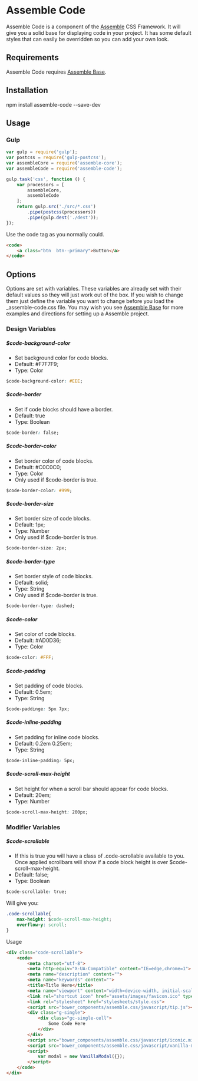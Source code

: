 [Assemble]:                http://assemblecss.com
[Assemble Base]:           https://github.com/lukelarsen/assemble-base

# Assemble Code
Assemble Code is a component of the [Assemble] CSS Framework. It will give you a solid base for displaying code in your project. It has some default styles that can easily be overridden so you can add your own look.

## Requirements
Assemble Code requires [Assemble Base].

## Installation
npm install assemble-code --save-dev

## Usage
### Gulp
```js
var gulp = require('gulp');
var postcss = require('gulp-postcss');
var assembleCore = require('assemble-core');
var assembleCode = require('assemble-code');

gulp.task('css', function () {
    var processors = [
        assembleCore,
        assembleCode
    ];
    return gulp.src('./src/*.css')
        .pipe(postcss(processors))
        .pipe(gulp.dest('./dest'));
});
```
Use the code tag as you normally could.
```html
<code>
    <a class="btn  btn--primary">Button</a>
</code>
```

## Options
Options are set with variables. These variables are already set with their default values so they will just work out of the box. If you wish to change them just define the variable you want to change before you load the _assemble-code.css file. You may wish you see [Assemble Base] for more examples and directions for setting up a Assemble project.

### Design Variables

##### $code-background-color
- Set background color for code blocks.
- Default: #F7F7F9;
- Type: Color
```css
$code-background-color: #EEE;
```

##### $code-border
- Set if code blocks should have a border.
- Default: true
- Type: Boolean
```css
$code-border: false;
```

##### $code-border-color
- Set border color of code blocks.
- Default: #C0C0C0;
- Type: Color
- Only used if $code-border is true.
```css
$code-border-color: #999;
```

##### $code-border-size
- Set border size of code blocks.
- Default: 1px;
- Type: Number
- Only used if $code-border is true.
```css
$code-border-size: 2px;
```

##### $code-border-type
- Set border style of code blocks.
- Default: solid;
- Type: String
- Only used if $code-border is true.
```css
$code-border-type: dashed;
```

##### $code-color
- Set color of code blocks.
- Default: #AD0D36;
- Type: Color
```css
$code-color: #FFF;
```

##### $code-padding
- Set padding of code blocks.
- Default: 0.5em;
- Type: String
```css
$code-paddinge: 5px 7px;
```

##### $code-inline-padding
- Set padding for inline code blocks.
- Default: 0.2em 0.25em;
- Type: String
```css
$code-inline-padding: 5px;
```

##### $code-scroll-max-height
- Set height for when a scroll bar should appear for code blocks.
- Default: 20em;
- Type: Number
```css
$code-scroll-max-height: 200px;
```

### Modifier Variables

##### $code-scrollable
- If this is true you will have a class of .code-scrollable available to you. Once applied scrollbars will show if a code block height is over $code-scroll-max-height.
- Default: false;
- Type: Boolean
```css
$code-scrollable: true;
```
Will give you:
```css
.code-scrollable{
    max-height: $code-scroll-max-height;
    overflow-y: scroll;
}
```
Usage
```html
<div class="code-scrollable">
    <code>
        <meta charset="utf-8">
        <meta http-equiv="X-UA-Compatible" content="IE=edge,chrome=1">
        <meta name="description" content="">
        <meta name="keywords" content="">
        <title>Title Here</title>
        <meta name="viewport" content="width=device-width, initial-scale=1">
        <link rel="shortcut icon" href="assets/images/favicon.ico" type="image/x-icon">
        <link rel="stylesheet" href="stylesheets/style.css">
        <script src="bower_components/assemble.css/javascript/tip.js"></script>
        <div class="g-single">
            <div class="gc-single-cell">
                Some Code Here
            </div>
        </div>
        <script src="bower_components/assemble.css/javascript/iconic.min.js"></script>
        <script src="bower_components/assemble.css/javascript/vanilla-modal.js"></script>
        <script>
            var modal = new VanillaModal({});
        </script>
    </code>
</div>
```
